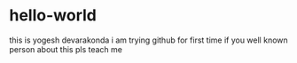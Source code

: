 # hello-world
this is yogesh devarakonda i am trying github for first time if you well known person about this pls teach me 
